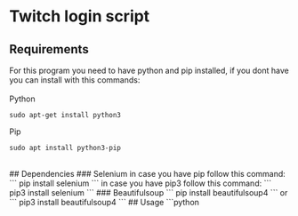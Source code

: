 # Twitch login script
## Requirements
For this program you need to have python and pip installed, if you dont have you can install with this commands:
<br>
<br>
Python
```
sudo apt-get install python3
```
Pip
```
sudo apt install python3-pip
```
<br>
## Dependencies
### Selenium
in case you have pip follow this command: 
```
pip install selenium
```
in case you have pip3 follow this command: 
```
pip3 install selenium
```
### Beautifulsoup
```
pip install beautifulsoup4
```
or
```
pip3 install beautifulsoup4
```
## Usage
```python

```
